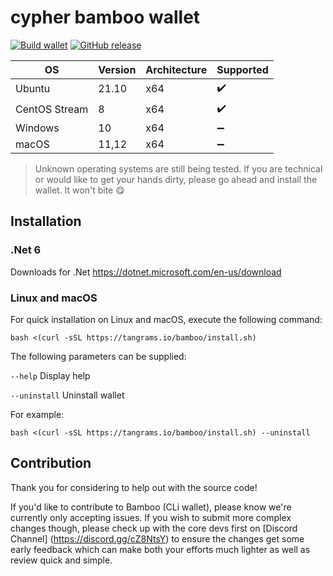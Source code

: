 # cypher bamboo wallet

[![Build wallet](https://github.com/cypher-network/bamboo/workflows/build%20wallet/badge.svg)](https://github.com/cypher-network/bamboo/commits/master/)
[![GitHub release](https://img.shields.io/github/release/cypher-network/bamboo.svg)](https://GitHub.com/cypher-network/bamboo/releases/)


| OS            | Version | Architecture | Supported           |
|---------------|---------|--------------|---------------------|
| Ubuntu        | 21.10   | x64          | :heavy_check_mark:  |
| CentOS Stream | 8       | x64          | :heavy_check_mark:  |
| Windows       | 10      | x64          | :heavy_minus_sign:  |
| macOS         | 11,12   | x64          | :heavy_minus_sign:  |

> Unknown operating systems are still being tested. 
> If you are technical or would like to get your hands dirty, please go ahead and install the wallet. It won't bite :yum:


## Installation
### .Net 6

Downloads for .Net
https://dotnet.microsoft.com/en-us/download

### Linux and macOS

For quick installation on Linux and macOS, execute the following command:

`bash <(curl -sSL https://tangrams.io/bamboo/install.sh)`

The following parameters can be supplied:

`--help`
Display help
  
`--uninstall`
Uninstall wallet

  
For example:

`bash <(curl -sSL https://tangrams.io/bamboo/install.sh) --uninstall`


## Contribution

Thank you for considering to help out with the source code!

If you'd like to contribute to Bamboo (CLi wallet), please know we're currently only accepting issues. If you wish to submit more
complex changes though, please check up with the core devs first on [Discord Channel] (https://discord.gg/cZ8NtsY) 
to ensure the changes get some early feedback which can make both your efforts much lighter as well as review quick and simple.
